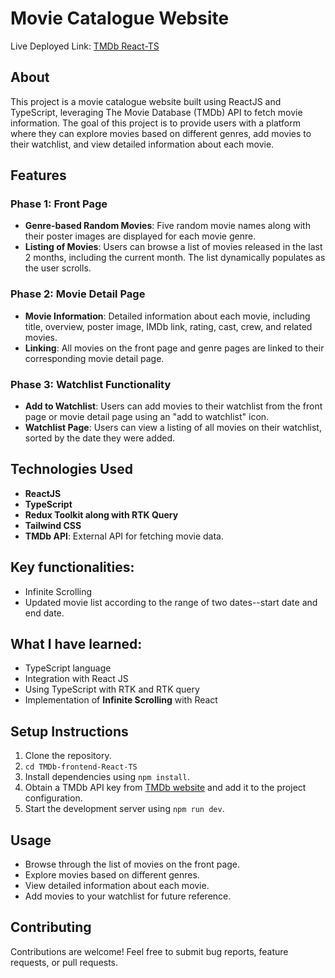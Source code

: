 # Movie Catalogue Website

Live Deployed Link: [TMDb React-TS](https://tmdb-shakhlyn.vercel.app/)

## About

This project is a movie catalogue website built using ReactJS and TypeScript, leveraging The Movie Database (TMDb) API to fetch movie information. The goal of this project is to provide users with a platform where they can explore movies based on different genres, add movies to their watchlist, and view detailed information about each movie.

## Features

### Phase 1: Front Page

- **Genre-based Random Movies**: Five random movie names along with their poster images are displayed for each movie genre.
- **Listing of Movies**: Users can browse a list of movies released in the last 2 months, including the current month. The list dynamically populates as the user scrolls.

### Phase 2: Movie Detail Page

- **Movie Information**: Detailed information about each movie, including title, overview, poster image, IMDb link, rating, cast, crew, and related movies.
- **Linking**: All movies on the front page and genre pages are linked to their corresponding movie detail page.

### Phase 3: Watchlist Functionality

- **Add to Watchlist**: Users can add movies to their watchlist from the front page or movie detail page using an "add to watchlist" icon.
- **Watchlist Page**: Users can view a listing of all movies on their watchlist, sorted by the date they were added.

## Technologies Used

- **ReactJS**
- **TypeScript**
- **Redux Toolkit along with RTK Query**
- **Tailwind CSS**
- **TMDb API**: External API for fetching movie data.

## Key functionalities:

- Infinite Scrolling
- Updated movie list according to the range of two dates--start date and end date.

## What I have learned:

- TypeScript language
- Integration with React JS
- Using TypeScript with RTK and RTK query
- Implementation of **Infinite Scrolling** with React

## Setup Instructions

1. Clone the repository.
2. `cd TMDb-frontend-React-TS`
3. Install dependencies using `npm install`.
4. Obtain a TMDb API key from [TMDb website](https://www.themoviedb.org/documentation/api) and add it to the project configuration.
5. Start the development server using `npm run dev`.

## Usage

- Browse through the list of movies on the front page.
- Explore movies based on different genres.
- View detailed information about each movie.
- Add movies to your watchlist for future reference.

## Contributing

Contributions are welcome! Feel free to submit bug reports, feature requests, or pull requests.
